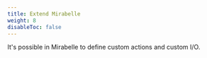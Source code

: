 ```yaml
---
title: Extend Mirabelle
weight: 8
disableToc: false
---
```


It's possible in Mirabelle to define custom actions and custom I/O. 

